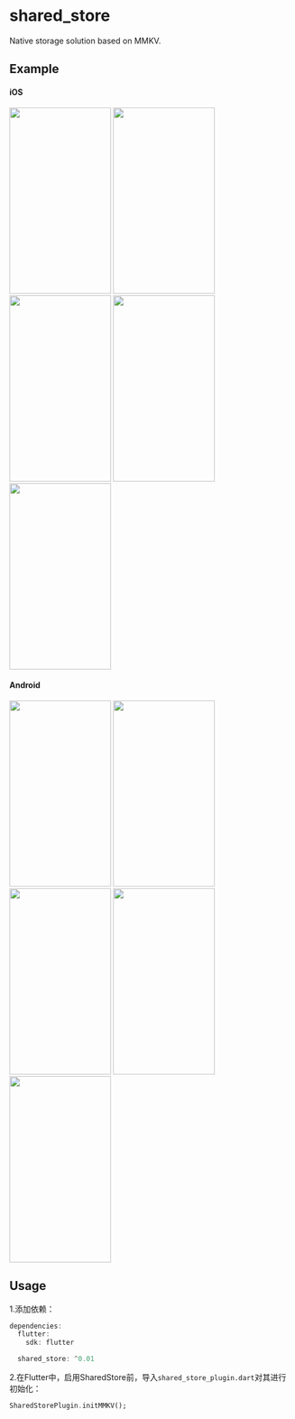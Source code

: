 # shared_store

Native storage solution based on MMKV.

##  Example
#### iOS 
<div align=left> 
<img width="180" height="330" src="https://user-images.githubusercontent.com/68054922/156133619-de4c9235-aef0-452b-aa52-3c0552429392.png"/>
<img width="180" height="330" src="https://user-images.githubusercontent.com/68054922/156133622-bd4c3462-a8e8-45fc-9495-6fdada7b3c74.png"/>
<img width="180" height="330" src="https://user-images.githubusercontent.com/68054922/156133629-dcccb683-be33-457c-bb26-0fe2b8f8e748.png"/>
<img width="180" height="330" src="https://user-images.githubusercontent.com/68054922/156133634-69fc35c6-0123-4afb-8133-5440e5fb655a.png"/>
<img width="180" height="330" src="https://user-images.githubusercontent.com/68054922/156133639-ce04bfad-c852-435e-b7b1-7ce0f9c451c9.png"/>
</div>

#### Android
<div align=left> 
<img width="180" height="330" src="https://user-images.githubusercontent.com/68054922/156137697-08088572-5224-481a-89d4-2abb184cb9c7.png"/>
<img width="180" height="330" src="https://user-images.githubusercontent.com/68054922/156137705-f1b26b31-3267-41a9-9fed-8ee98f2f0648.png"/>
<img width="180" height="330" src="https://user-images.githubusercontent.com/68054922/156137708-acc515d0-47a0-43b1-b0e9-1290ff770b44.png"/>
<img width="180" height="330" src="https://user-images.githubusercontent.com/68054922/156137713-e134eb39-c727-477c-90ac-36f09a08afc9.png"/>
<img width="180" height="330" src="https://user-images.githubusercontent.com/68054922/156137717-4bfe4d12-0c73-4979-b6a4-eab8e9831636.png"/>
</div>


## Usage
1.添加依赖：

```dart
dependencies:
  flutter:
    sdk: flutter

  shared_store: ^0.01
```
2.在Flutter中，启用SharedStore前，导入`shared_store_plugin.dart`对其进行初始化：
```dart
SharedStorePlugin.initMMKV();
```

